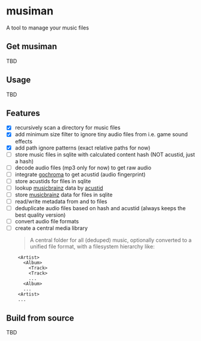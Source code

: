 # musiman
A tool to manage your music files

## Get musiman
TBD

## Usage
TBD

## Features
- [x] recursively scan a directory for music files 
- [x] add minimum size filter to ignore tiny audio files from i.e. game sound effects
- [x] add path ignore patterns (exact relative paths for now)
- [ ] store music files in sqlite with calculated content hash (NOT acustid, just a hash)
- [ ] decode audio files (mp3 only for now) to get raw audio
- [ ] integrate [gochroma](https://github.com/go-fingerprint/gochroma) to get acustid (audio fingerprint)
- [ ] store acustids for files in sqlite
- [ ] lookup [musicbrainz](https://musicbrainz.org/) data by [acustid](https://acoustid.org/)
- [ ] store [musicbrainz](https://musicbrainz.org/) data for files in sqlite
- [ ] read/write metadata from and to files
- [ ] deduplicate audio files based on hash and acustid (always keeps the best quality version)
- [ ] convert audio file formats
- [ ] create a central media library
  > A central folder for all (deduped) music, optionally converted to a unified file format, with a filesystem hierarchy like:
  ```
   <Artist>
     <Album>
       <Track>
       <Track>
       ...
     <Album>
     ...
   <Artist>
   ...
  ```

## Build from source
TBD
